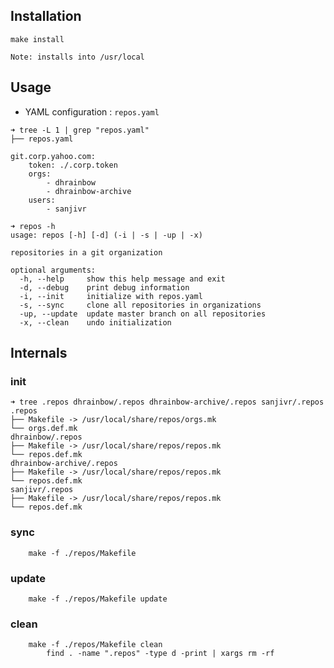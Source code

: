 ## Installation

```
make install
```

`Note: installs into /usr/local`

## Usage

* YAML configuration : `repos.yaml`

```
➜ tree -L 1 | grep "repos.yaml"
├── repos.yaml
```

```
git.corp.yahoo.com:
    token: ./.corp.token
    orgs:
        - dhrainbow
        - dhrainbow-archive
    users:
        - sanjivr
```

```
➜ repos -h
usage: repos [-h] [-d] (-i | -s | -up | -x)

repositories in a git organization

optional arguments:
  -h, --help     show this help message and exit
  -d, --debug    print debug information
  -i, --init     initialize with repos.yaml
  -s, --sync     clone all repositories in organizations
  -up, --update  update master branch on all repositories
  -x, --clean    undo initialization
```


## Internals

### init

```
➜ tree .repos dhrainbow/.repos dhrainbow-archive/.repos sanjivr/.repos
.repos
├── Makefile -> /usr/local/share/repos/orgs.mk
└── orgs.def.mk
dhrainbow/.repos
├── Makefile -> /usr/local/share/repos/repos.mk
└── repos.def.mk
dhrainbow-archive/.repos
├── Makefile -> /usr/local/share/repos/repos.mk
└── repos.def.mk
sanjivr/.repos
├── Makefile -> /usr/local/share/repos/repos.mk
└── repos.def.mk
```

### sync
```
    make -f ./repos/Makefile
```

### update
```
    make -f ./repos/Makefile update
```

### clean
```
    make -f ./repos/Makefile clean
        find . -name ".repos" -type d -print | xargs rm -rf

```
